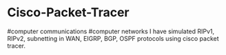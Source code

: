 # Cisco-Packet-Tracer
#computer communications 
#computer networks
I have simulated RIPv1, RIPv2, subnetting in WAN, EIGRP, BGP, OSPF protocols using cisco packet tracer.
